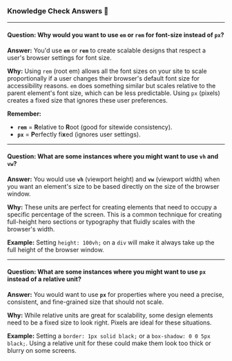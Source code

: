 ### Knowledge Check Answers 🎯

---

#### Question: Why would you want to use `em` or `rem` for font-size instead of `px`?

**Answer:** You'd use **`em`** or **`rem`** to create scalable designs that respect a user's browser settings for font size.

**Why:** Using `rem` (root em) allows all the font sizes on your site to scale proportionally if a user changes their browser's default font size for accessibility reasons. `em` does something similar but scales relative to the parent element's font size, which can be less predictable. Using `px` (pixels) creates a fixed size that ignores these user preferences.

**Remember:**
* **`rem`** = **R**elative to **R**oot (good for sitewide consistency).
* **`px`** = **P**erfectly fi**x**ed (ignores user settings).

---

#### Question: What are some instances where you might want to use `vh` and `vw`?

**Answer:** You would use **`vh`** (viewport height) and **`vw`** (viewport width) when you want an element's size to be based directly on the size of the browser window.

**Why:** These units are perfect for creating elements that need to occupy a specific percentage of the screen. This is a common technique for creating full-height hero sections or typography that fluidly scales with the browser's width.

**Example:** Setting `height: 100vh;` on a `div` will make it always take up the full height of the browser window.


---

#### Question: What are some instances where you might want to use `px` instead of a relative unit?

**Answer:** You would want to use **`px`** for properties where you need a precise, consistent, and fine-grained size that should not scale.

**Why:** While relative units are great for scalability, some design elements need to be a fixed size to look right. Pixels are ideal for these situations.

**Example:** Setting a `border: 1px solid black;` or a `box-shadow: 0 0 5px black;`. Using a relative unit for these could make them look too thick or blurry on some screens.